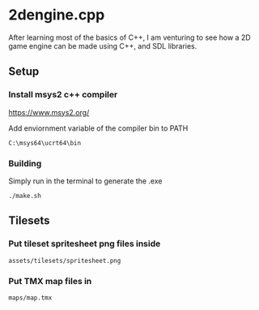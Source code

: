 # 2dengine.cpp
After learning most of the basics of C++, I am venturing to see how a 2D game engine can be made using C++, and SDL libraries.

## Setup

### Install msys2 c++ compiler
https://www.msys2.org/

Add enviornment variable of the compiler bin to PATH
```
C:\msys64\ucrt64\bin
```

### Building
Simply run in the terminal to generate the .exe
```
./make.sh
```

## Tilesets
### Put tileset spritesheet png files inside
```assets/tilesets/spritesheet.png```

### Put TMX map files in 
```maps/map.tmx```

